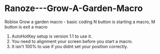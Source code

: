 # Ranoze---Grow-A-Garden-Macro
Roblox Grow a garden macro - basic coding
N button is starting a macro,
M button is exit a macro

1. AutoHotKey setup is version 1.1 to use it.
2. You need to alignment your screen before you start a macro.
3. It isn't 100% to use if you didnt set your position correctly.
